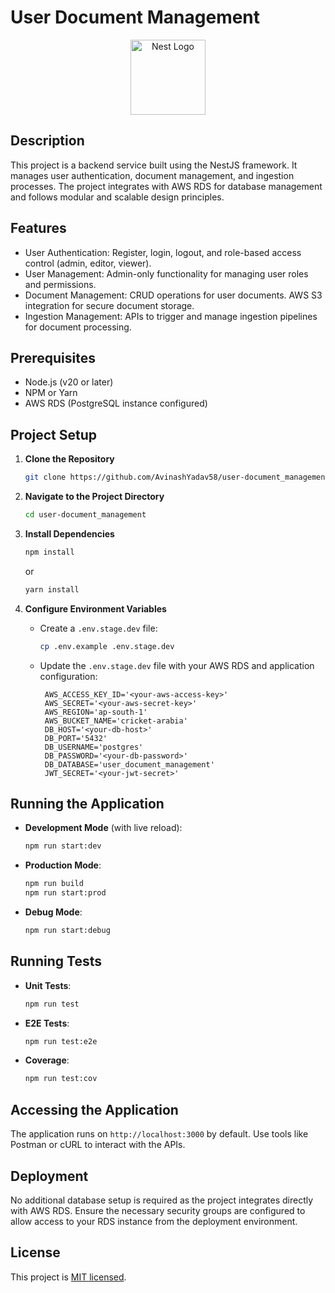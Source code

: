 # User Document Management

<p align="center">
  <a href="http://nestjs.com/" target="blank"><img src="https://nestjs.com/img/logo-small.svg" width="120" alt="Nest Logo" /></a>
</p>

## Description

This project is a backend service built using the NestJS framework. It manages user authentication, document management, and ingestion processes. The project integrates with AWS RDS for database management and follows modular and scalable design principles.

## Features

- User Authentication: Register, login, logout, and role-based access control (admin, editor, viewer).
- User Management: Admin-only functionality for managing user roles and permissions.
- Document Management: CRUD operations for user documents. AWS S3 integration for secure document storage.
- Ingestion Management: APIs to trigger and manage ingestion pipelines for document processing.

## Prerequisites

- Node.js (v20 or later)
- NPM or Yarn
- AWS RDS (PostgreSQL instance configured)

## Project Setup

1. **Clone the Repository**

   ```bash
   git clone https://github.com/AvinashYadav58/user-document_management.git
   ```

2. **Navigate to the Project Directory**

   ```bash
   cd user-document_management
   ```

3. **Install Dependencies**

   ```bash
   npm install
   ```

   or

   ```bash
   yarn install
   ```

4. **Configure Environment Variables**

   - Create a `.env.stage.dev` file:
     ```bash
     cp .env.example .env.stage.dev
     ```
   - Update the `.env.stage.dev` file with your AWS RDS and application configuration:

     ```env
      AWS_ACCESS_KEY_ID='<your-aws-access-key>'
      AWS_SECRET='<your-aws-secret-key>'
      AWS_REGION='ap-south-1'
      AWS_BUCKET_NAME='cricket-arabia'
      DB_HOST='<your-db-host>'
      DB_PORT='5432'
      DB_USERNAME='postgres'
      DB_PASSWORD='<your-db-password>'
      DB_DATABASE='user_document_management'
      JWT_SECRET='<your-jwt-secret>'

     ```

## Running the Application

- **Development Mode** (with live reload):

  ```bash
  npm run start:dev
  ```

- **Production Mode**:

  ```bash
  npm run build
  npm run start:prod
  ```

- **Debug Mode**:
  ```bash
  npm run start:debug
  ```

## Running Tests

- **Unit Tests**:

  ```bash
  npm run test
  ```

- **E2E Tests**:

  ```bash
  npm run test:e2e
  ```

- **Coverage**:
  ```bash
  npm run test:cov
  ```

## Accessing the Application

The application runs on `http://localhost:3000` by default. Use tools like Postman or cURL to interact with the APIs.

## Deployment

No additional database setup is required as the project integrates directly with AWS RDS. Ensure the necessary security groups are configured to allow access to your RDS instance from the deployment environment.

## License

This project is [MIT licensed](LICENSE).
